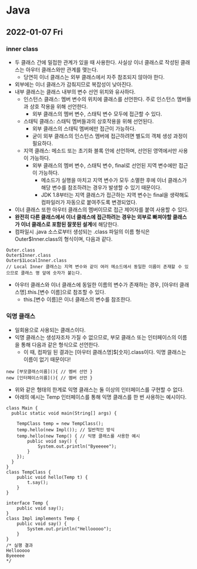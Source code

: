 # Java
## 2022-01-07 Fri

### inner class
* 두 클래스 간에 밀접한 관계가 있을 때 사용한다. 사실상 이너 클래스로 작성된 클래스는 아우터 클래스와만 관계를 맺는다.
    * 당연히 이너 클래스는 외부 클래스에서 자주 참조되지 않아야 한다.
* 외부에는 이너 클래스가 감춰지므로 복잡성이 낮아진다.
* 내부 클래스는 클래스 내부의 변수 선언 위치와 유사하다.
    * 인스턴스 클래스: 멤버 변수의 위치에 클래스를 선언한다. 주로 인스턴스 멤버들과 상호 작용을 위해 선언한다.
        * 외부 클래스의 멤버 변수, 스태틱 변수 모두에 접근할 수 있다.
    * 스태틱 클래스: 스태틱 멤버들과의 상호작용을 위해 선언된다.
        * 외부 클래스의 스태틱 멤버에만 접근이 가능하다.
        * 굳이 외부 클래스의 인스턴스 멤버에 접근하려면 별도의 객체 생성 과정이 필요하다.
    * 지역 클래스: 메소드 또는 초기화 블록 안에 선언하며, 선언된 영역에서만 사용이 가능하다.
        * 외부 클래스의 멤버 변수, 스태틱 변수, final로 선언된 지역 변수에만 접근이 가능하다.
            * 메소드가 실행을 마치고 지역 변수가 모두 소멸한 후에 이너 클래스가 해당 변수를 참조하려는 경우가 발생할 수 있기 때문이다.
            * JDK 1.8부터는 지역 클래스가 접근하는 지역 변수는 final을 생략해도 컴파일러가 자동으로 붙여주도록 변경되었다.
* 이너 클래스 또한 아우터 클래스의 멤버이므로 접근 제어자를 붙여 사용할 수 있다.
* **완전히 다른 클래스에서 이너 클래스에 접근하려는 경우는 외부로 빠져야할 클래스가 이너 클래스로 포함된 잘못된 설계**에 해당한다.
* 컴파일시 .java 소스로부터 생성되는 .class 파일의 이름 형식은 Outer$Inner.class의 형식이며, 다음과 같다.
```
Outer.class
Outer$Inner.class
Outer$1LocalInner.class
// Local Inner 클래스는 지역 변수와 같이 여러 메소드에서 동일한 이름이 존재할 수 있으므로 클래스 명 앞에 숫자가 붙는다.
```
* 아우터 클래스와 이너 클래스에 동일한 이름의 변수가 존재하는 경우, [아우터 클래스명].this.[변수 이름]으로 참조할 수 있다.
    * this.[변수 이름]은 이너 클래스의 변수를 참조한다.

### 익명 클래스
* 일회용으로 사용되는 클래스이다.
* 익명 클래스는 생성자조차 가질 수 없으므로, 부모 클래스 또는 인터페이스의 이름을 통해 다음과 같은 형식으로 선언한다.
    * 이 때, 컴파일 된 결과는 [아우터 클래스명]$[숫자].class이다. 익명 클래스는 이름이 없기 때문이다!
```
new [부모클래스이름](){ // 멤버 선언 }
new [인터페이스이름](){ // 멤버 선언 }
```
* 위와 같은 형태의 한계로 익명 클래스는 둘 이상의 인터페이스를 구현할 수 없다.
* 아래의 예시는 Temp 인터페이스를 통해 익명 클래스를 한 번 사용하는 예시이다.
```
class Main {
  public static void main(String[] args) {
    
    TempClass temp = new TempClass();
    temp.hello(new Impl()); // 일반적인 방식
    temp.hello(new Temp() { // 익명 클래스를 사용한 예시
        public void say() {
            System.out.println("Byeeeee");
        }
    });
  }
}
class TempClass {
    public void hello(Temp t) {
        t.say();
    }
}

interface Temp {
    public void say();
}
class Impl implements Temp {
    public void say() {
        System.out.println("Hellooooo");
    }
}
/* 실행 결과
Hellooooo
Byeeeee
*/
```